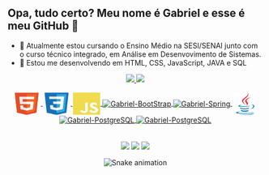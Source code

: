## Opa, tudo certo? Meu nome é Gabriel e esse é meu GitHub 👋

- 🌱 Atualmente estou cursando o Ensino Médio na SESI/SENAI junto com o curso técnico integrado, em Análise em Desenvovimento de Sistemas.
- 🔭 Estou me desenvolvendo em HTML, CSS, JavaScript, JAVA e SQL

<div align="center">
    <a href="https://github.com/Gabrielbmm">
  <img height="165em" src="https://github-readme-stats.vercel.app/api?username=Gabrielbmm&show_icons=true&theme=tokyonight&include_all_commits=true&count_private=true"/>
  <img height="165em" src="https://github-readme-stats.vercel.app/api/top-langs/?username=Gabrielbmm&layout=compact&langs_count=7&theme=tokyonight"/>
</div>
 
<div style="display: inline_block" align="center"><br>
  <img align="center" alt="Gabriel-HTML" height="45" width="55" src="https://raw.githubusercontent.com/devicons/devicon/master/icons/html5/html5-original.svg">
  <img align="center" alt="Gabriel-CSS" height="45" width="55" src="https://raw.githubusercontent.com/devicons/devicon/master/icons/css3/css3-original.svg">
  <img align="center" alt="Gabriel-Js" height="45" width="55" src="https://raw.githubusercontent.com/devicons/devicon/master/icons/javascript/javascript-plain.svg">
  <img align="center" alt="Gabriel-BootStrap" height="50" width="55" src="https://cdn.jsdelivr.net/gh/devicons/devicon/icons/bootstrap/bootstrap-original.svg">
  <img align="center" alt="Gabriel-Spring" height="35" width="45" src="https://cdn.discordapp.com/attachments/933196017048887377/976967659285536779/Sem_nome_80_60_px.png" />
  <img align="center" alt="Gabriel-JAVA" height="45" width="50" src="https://raw.githubusercontent.com/devicons/devicon/master/icons/java/java-original.svg">
  <img align="center" alt="Gabriel-PostgreSQL" height="45" width="50" src="https://cdn.jsdelivr.net/gh/devicons/devicon/icons/postgresql/postgresql-original.svg" />
   <img align="center" alt="Gabriel-PostgreSQL" height="45" width="50" src="https://github.com/mayankchaudhary26/Cool-Readme-ideas#baracktocat-gif"/>
</div>
<br>
<br>
<div align="center">
  <a href="https://www.instagram.com/g_mazzolla/" target="_blank"><img src="https://img.shields.io/badge/-Instagram-%23E4405F?style=for-the-badge&logo=instagram&logoColor=white" target="_blank"></a>
  <a href = "mailto:gabrielmazzollamorais@gmail.com"><img src="https://img.shields.io/badge/-Gmail-%23333?style=for-the-badge&logo=gmail&logoColor=white" target="_blank"></a>
  <a href="https://www.linkedin.com/in/gabriel-mazzolla/" target="_blank"><img src="https://img.shields.io/badge/-LinkedIn-%230077B5?style=for-the-badge&logo=linkedin&logoColor=white" target="_blank"></a>
 
  ![Snake animation](https://github.com/Gabrielbmm/Gabrielbmm/blob/output/github-contribution-grid-snake.svg)
</div>
